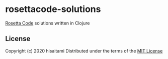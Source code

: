 # rosettacode-solutions

[Rosetta Code](https://rosettacode.org/wiki/Category:Programming_Tasks) solutions written in Clojure

## License

Copyright (c) 2020 hisaitami
Distributed under the terms of the [MIT License](LICENSE)

